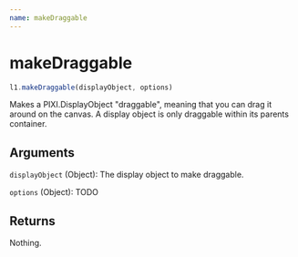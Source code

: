 ```yaml
---
name: makeDraggable
---
```


# makeDraggable

```js
l1.makeDraggable(displayObject, options)
```

Makes a PIXI.DisplayObject "draggable", meaning that you can drag it around on the canvas. A display object is only draggable within its parents container.

## Arguments

`displayObject` (Object): The display object to make draggable.

`options` (Object): TODO

## Returns

Nothing.
